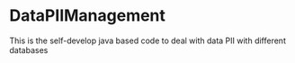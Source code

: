 # DataPIIManagement
This is the self-develop java based code to deal with data PII with different databases
